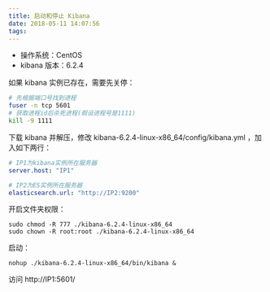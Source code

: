 ```yaml
---
title: 启动和停止 Kibana
date: 2018-05-11 14:07:56
tags:
---
```


- 操作系统：CentOS
- kibana 版本：6.2.4

如果 kibana 实例已存在，需要先关停：

```bash
# 先根据端口号找到进程
fuser -n tcp 5601
# 获取进程id后杀死进程(假设进程号是1111)
kill -9 1111
```

下载 kibana 并解压，修改 kibana-6.2.4-linux-x86_64/config/kibana.yml ，加入如下两行：

```yml
# IP1为kibana实例所在服务器
server.host: "IP1"

# IP2为ES实例所在服务器
elasticsearch.url: "http://IP2:9200"
```

开启文件夹权限：

```
sudo chmod -R 777 ./kibana-6.2.4-linux-x86_64
sudo chown -R root:root ./kibana-6.2.4-linux-x86_64
```

启动：

```
nohup ./kibana-6.2.4-linux-x86_64/bin/kibana &
```

访问 http://IP1:5601/

